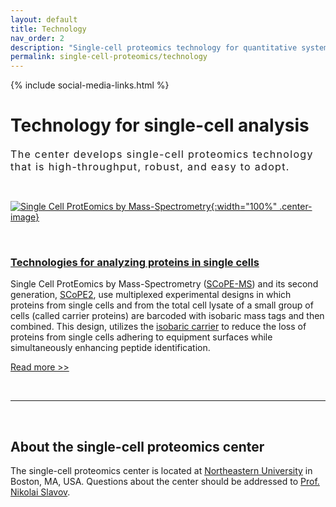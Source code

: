 ```yaml
---
layout: default
title: Technology
nav_order: 2
description: "Single-cell proteomics technology for quantitative systems biology"
permalink: single-cell-proteomics/technology
---
```

{% include social-media-links.html %}

# Technology for single-cell analysis
<div style="font-size:16px; font-weight: 400; letter-spacing: 1.3px;">
The center develops single-cell proteomics technology that is high-throughput, robust, and easy to adopt.   
</div>

&nbsp;


 [![Single Cell ProtEomics by Mass-Spectrometry](https://slavovlab.net/2016_SCoPE-MS/SCoPE2-MS.png){:width="100%" .center-image}][scope2]

&nbsp;

### [Technologies for analyzing proteins in single cells](http://slavovlab.net/research.htm#SCoPE-MS)
Single Cell ProtEomics by Mass-Spectrometry ([SCoPE-MS](https://genomebiology.biomedcentral.com/articles/10.1186/s13059-018-1547-5)) and its second generation, [SCoPE2](https://genomebiology.biomedcentral.com/articles/10.1186/s13059-021-02267-5),
use multiplexed experimental designs in which proteins from single cells and from the total cell lysate of a small group of cells (called carrier proteins) are barcoded with isobaric mass tags and then combined. This design, utilizes the [isobaric carrier](https://pubs.acs.org/doi/10.1021/acs.jproteome.0c00675) to reduce the loss of proteins from single cells adhering to equipment surfaces while simultaneously enhancing peptide identification.

[Read more >>][scope2]

&nbsp;


------------

&nbsp;


## About the single-cell proteomics center

The single-cell proteomics center is located at [Northeastern University](https://slavovlab.net/) in Boston, MA, USA. Questions about the center should be addressed to [Prof. Nikolai Slavov](https://coe.northeastern.edu/people/slavov-nikolai/).


[scope2]: https://scope2.slavovlab.net/ "Single Cell ProtEomics by Mass-Spectrometry"
